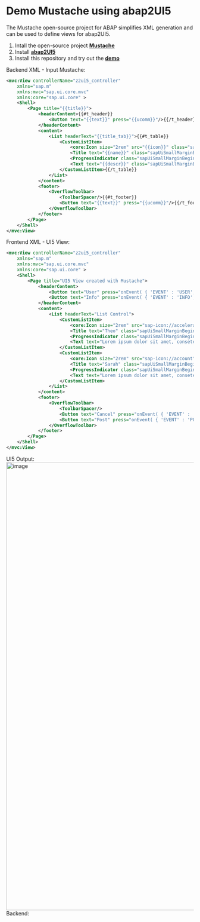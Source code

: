 # Demo Mustache using abap2UI5
The Mustache open-source project for ABAP simplifies XML generation and can be used to define views for abap2UI5.
<br>
1. Intall the open-source project [**Mustache**](https://github.com/sbcgua/abap_mustache)
2. Install [**abap2UI5**](https://github.com/oblomov-dev/abap2UI5)
3. Install this repository and try out the [**demo**](https://github.com/oblomov-dev/demo_abap2UI5-mustache/blob/main/src/z2ui5_cl_demo_mustache.clas.abap)

Backend XML - Input Mustache:
```XML
<mvc:View controllerName="z2ui5_controller"
	xmlns="sap.m"
	xmlns:mvc="sap.ui.core.mvc"
	xmlns:core="sap.ui.core" >
	<Shell>
		<Page title="{{title}}">
			<headerContent>{{#t_header}}
				<Button text="{{text}}" press="{{ucomm}}"/>{{/t_header}}
			</headerContent>
			<content>
				<List headerText="{{title_tab}}">{{#t_table}}
					<CustomListItem>
						<core:Icon size="2rem" src="{{icon}}" class="sapUiSmallMarginBegin sapUiSmallMarginTopBottom" />
						<Title text="{{name}}" class="sapUiSmallMarginBegin sapUiSmallMarginTopBottom" />
						<ProgressIndicator class="sapUiSmallMarginBegin sapUiSmallMarginTopBottom" percentValue="{{progress}}" showValue="true" state="{{state}}" />
						<Text text="{{descr}}" class="sapUiSmallMarginBegin sapUiSmallMarginTopBottom" />
					</CustomListItem>{{/t_table}}
				</List>
			</content>
			<footer>
				<OverflowToolbar>
					<ToolbarSpacer/>{{#t_footer}}
					<Button text="{{text}}" press="{{ucomm}}"/>{{/t_footer}}
				</OverflowToolbar>
			</footer>
		</Page>
	</Shell>
</mvc:View>
```
Frontend XML - UI5 View:
```XML
<mvc:View controllerName="z2ui5_controller"
	xmlns="sap.m"
	xmlns:mvc="sap.ui.core.mvc"
	xmlns:core="sap.ui.core" >
	<Shell>
		<Page title="UI5 View created with Mustache">
			<headerContent>
				<Button text="User" press="onEvent( { 'EVENT' : 'USER', 'METHOD' : 'UPDATE' } , false , '' , '' , '' )"/>
				<Button text="Info" press="onEvent( { 'EVENT' : 'INFO', 'METHOD' : 'UPDATE' } , false , '' , '' , '' )"/>
			</headerContent>
			<content>
				<List headerText="List Control">
					<CustomListItem>
						<core:Icon size="2rem" src="sap-icon://accelerated" class="sapUiSmallMarginBegin sapUiSmallMarginTopBottom" />
						<Title text="Theo" class="sapUiSmallMarginBegin sapUiSmallMarginTopBottom" />
						<ProgressIndicator class="sapUiSmallMarginBegin sapUiSmallMarginTopBottom" percentValue="90" showValue="true" state="Success" />
						<Text text="Lorem ipsum dolor sit amet, consetetur sadipscing elitr, sed..." class="sapUiSmallMarginBegin sapUiSmallMarginTopBottom" />
					</CustomListItem>
					<CustomListItem>
						<core:Icon size="2rem" src="sap-icon://account" class="sapUiSmallMarginBegin sapUiSmallMarginTopBottom" />
						<Title text="Sarah" class="sapUiSmallMarginBegin sapUiSmallMarginTopBottom" />
						<ProgressIndicator class="sapUiSmallMarginBegin sapUiSmallMarginTopBottom" percentValue="40" showValue="true" state="None" />
						<Text text="Lorem ipsum dolor sit amet, consetetur sadipscing elitr, sed..." class="sapUiSmallMarginBegin sapUiSmallMarginTopBottom" />
					</CustomListItem>
				</List>
			</content>
			<footer>
				<OverflowToolbar>
					<ToolbarSpacer/>
					<Button text="Cancel" press="onEvent( { 'EVENT' : 'CANCEL', 'METHOD' : 'UPDATE' } , false , '' , '' , '' )"/>
					<Button text="Post" press="onEvent( { 'EVENT' : 'POST', 'METHOD' : 'UPDATE' } , false , '' , '' , '' )"/>
				</OverflowToolbar>
			</footer>
		</Page>
	</Shell>
</mvc:View>
```

UI5 Output:
<img width="1200" alt="image" src="https://github.com/oblomov-dev/demo_abap2UI5-mustache/assets/102328295/702170be-3718-4bfa-b683-0fc35b01106d">
Backend:
